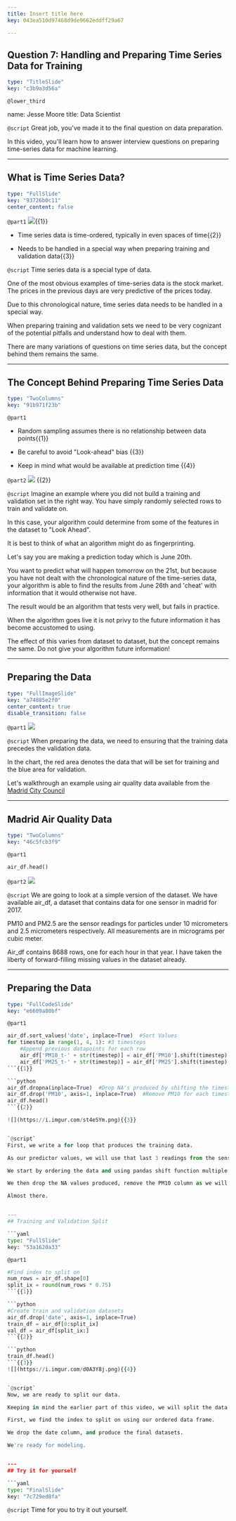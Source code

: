 ```yaml
---
title: Insert title here
key: 043ea510d97468d9de9662eddff29a67

---
```

## Question 7: Handling and Preparing Time Series Data for Training

```yaml
type: "TitleSlide"
key: "c3b9a3d56a"
```

`@lower_third`

name: Jesse Moore
title: Data Scientist


`@script`
Great job, you've made it to the final question on data preparation. 

In this video, you'll learn how to answer interview questions on preparing time-series data for machine learning.


---
## What is Time Series Data?

```yaml
type: "FullSlide"
key: "93726b0c11"
center_content: false
```

`@part1`
![](https://i.imgur.com/lAm3EKQ.png){{1}}

- Time series data is time-ordered, typically in even spaces of time{{2}}

- Needs to be handled in a special way when preparing training and validation data{{3}}


`@script`
Time series data is a special type of data.

One of the most obvious examples of time-series data is the stock market. The prices in the previous days are very predictive of the prices today.

Due to this chronological nature, time series data needs to be handled in a special way. 

When preparing training and validation sets we need to be very cognizant of the potential pitfalls and understand how to deal with them.

There are many variations of questions on time series data, but the concept behind them remains the same.


---
## The Concept Behind Preparing Time Series Data

```yaml
type: "TwoColumns"
key: "91b971f23b"
```

`@part1`
- Random sampling assumes there is no relationship between data points{{1}}

- Be careful to avoid "Look-ahead" bias {{3}}

- Keep in mind what would be available at prediction time {{4}}


`@part2`
![](https://i.imgur.com/ahCOkRA.png) {{2}}


`@script`
Imagine an example where you did not build a training and validation set in the right way. You have simply randomly selected rows to train and validate on.

In this case, your algorithm could determine from some of the features in the dataset to "Look Ahead".

It is best to think of what an algorithm might do as fingerprinting.

Let's say you are making a prediction today which is June 20th. 

You want to predict what will happen tomorrow on the 21st, but because you have not dealt with the chronological nature of the time-series data, your algorithm is able to find the results from June 26th and 'cheat' with information that it would otherwise not have.

The result would be an algorithm that tests very well, but fails in practice. 

When the algorithm goes live it is not privy to the future information it has become accustomed to using. 

The effect of this varies from dataset to dataset, but the concept remains the same. Do not give your algorithm future information!


---
## Preparing the Data

```yaml
type: "FullImageSlide"
key: "a74885e2f0"
center_content: true
disable_transition: false
```

`@part1`
![](https://i.imgur.com/APiGy52.png)


`@script`
When preparing the data, we need to ensuring that the training data precedes the validation data. 

In the chart, the red area denotes the data that will be set for training and the blue area for validation. 

Let's walkthrough an example using air quality data available from the [Madrid City Council](https://www.kaggle.com/decide-soluciones/air-quality-madrid/home)


---
## Madrid Air Quality Data

```yaml
type: "TwoColumns"
key: "46c5fcb3f9"
```

`@part1`
```python
air_df.head()
```


`@part2`
![](https://i.imgur.com/31eQGJ8.png)


`@script`
We are going to look at a simple version of the dataset. We have available air_df, a dataset that contains data for one sensor in madrid for 2017.

PM10 and PM2.5 are the sensor readings for particles under 10 micrometers and 2.5 micrometers respectively. All measurements are in micrograms per cubic meter.

Air_df contains 8688 rows, one for each hour in that year. I have taken the liberty of forward-filling missing values in the dataset already.


---
## Preparing the Data

```yaml
type: "FullCodeSlide"
key: "e6609a80bf"
```

`@part1`
```python
air_df.sort_values('date', inplace=True)  #Sort Values 
for timestep in range(1, 4, 1): #3 timesteps
    #Append previous datapoints for each row
    air_df['PM10_t-' + str(timestep)] = air_df['PM10'].shift(timestep)
    air_df['PM25_t-' + str(timestep)] = air_df['PM25'].shift(timestep)
```{{1}}

```python
air_df.dropna(inplace=True)  #Drop NA's produced by shifting the timesteps
air_df.drop('PM10', axis=1, inplace=True)  #Remove PM10 for each timestep
air_df.head()
```{{2}}

![](https://i.imgur.com/st4eSYm.png){{3}}


`@script`
First, we write a for loop that produces the training data. 

As our predictor values, we will use that last 3 readings from the sensor and we will try to predict PM 2.5 readings (the more dangerous of the two).

We start by ordering the data and using pandas shift function multiple times to build our training dataset. 

We then drop the NA values produced, remove the PM10 column as we will only be predicting PM2.5 values, and take a look at our dataset.

Almost there.


---
## Training and Validation Split

```yaml
type: "FullSlide"
key: "53a1620a33"
```

`@part1`
```python
#Find index to split on
num_rows = air_df.shape[0]
split_ix = round(num_rows * 0.75)
```{{1}}

```python
#Create train and validation datasets
air_df.drop('date', axis=1, inplace=True)
train_df = air_df[0:split_ix]
val_df = air_df[split_ix:]
```{{2}}

```python
train_df.head()
```{{3}}
![](https://i.imgur.com/d0A3Y8j.png){{4}}


`@script`
Now, we are ready to split our data. 

Keeping in mind the earlier part of this video, we will split the data using the ordered Pandas data frame.

First, we find the index to split on using our ordered data frame.

We drop the date column, and produce the final datasets.

We're ready for modeling.


---
## Try it for yourself

```yaml
type: "FinalSlide"
key: "7c729ed8fa"
```

`@script`
Time for you to try it out yourself.

